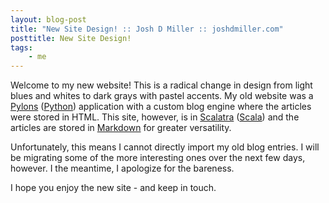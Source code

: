 ```yaml
---
layout: blog-post
title: "New Site Design! :: Josh D Miller :: joshdmiller.com"
posttitle: New Site Design!
tags:
    - me
---
```

Welcome to my new website! This is a radical change in design from light blues
and whites to dark grays with pastel accents. My old website was a
[Pylons][pylons] ([Python][python]) application with a custom blog engine where
the articles were stored in HTML. This site, however, is in
[Scalatra][scalatra] ([Scala][scala]) and the articles are stored in
[Markdown][markdown] for greater versatility.

Unfortunately, this means I cannot directly import my old blog entries. I will
be migrating some of the more interesting ones over the next few days, however.
I the meantime, I apologize for the bareness.

I hope you enjoy the new site - and keep in touch.

[markdown]: http://daringfireball.net/projects/markdown/
[python]: http://python.org/
[pylons]: http://pylonsproject.org/
[scalatra]: https://github.com/scalatra/scalatra
[scala]: http://www.scala-lang.org/

